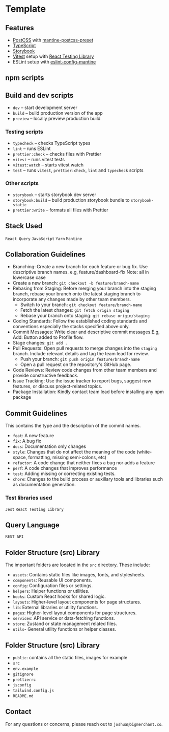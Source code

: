 # Template

## Features

- [PostCSS](https://postcss.org/) with [mantine-postcss-preset](https://mantine.dev/styles/postcss-preset)
- [TypeScript](https://www.typescriptlang.org/)
- [Storybook](https://storybook.js.org/)
- [Vitest](https://vitest.dev/) setup with [React Testing Library](https://testing-library.com/docs/react-testing-library/intro)
- ESLint setup with [eslint-config-mantine](https://github.com/mantinedev/eslint-config-mantine)

## npm scripts

## Build and dev scripts

- `dev` – start development server
- `build` – build production version of the app
- `preview` – locally preview production build

### Testing scripts

- `typecheck` – checks TypeScript types
- `lint` – runs ESLint
- `prettier:check` – checks files with Prettier
- `vitest` – runs vitest tests
- `vitest:watch` – starts vitest watch
- `test` – runs `vitest`, `prettier:check`, `lint` and `typecheck` scripts

### Other scripts

- `storybook` – starts storybook dev server
- `storybook:build` – build production storybook bundle to `storybook-static`
- `prettier:write` – formats all files with Prettier



## Stack Used

`React Query`
`JavaScript`
`Yarn`
`Mantine`

## Collaboration Guidelines

- Branching: Create a new branch for each feature or bug fix. Use descriptive branch names. e.g, feature/dashboard-fix Note: all in lowercase case
- Create a new branch: `git checkout -b feature/branch-name`
- Rebasing from Staging: Before merging your branch into the staging branch, rebase your branch onto the latest staging branch to incorporate any changes made by other team members.
  - Switch to your branch: `git checkout feature/branch-name`
  - Fetch the latest changes: `git fetch origin staging`
  - Rebase your branch onto staging: `git rebase origin/staging`
- Coding Standards: Follow the established coding standards and conventions especially the stacks specified above only.
- Commit Messages: Write clear and descriptive commit messages.E.g, Add: Button added to Profile flow.
- Stage changes: `git add .`
- Pull Requests: Open pull requests to merge changes into the `staging` branch. Include relevant details and tag the team lead for review.
  - Push your branch: `git push origin feature/branch-name`
  - Open a pull request on the repository's GitHub page.
- Code Reviews: Review code changes from other team members and provide constructive feedback.
- Issue Tracking: Use the issue tracker to report bugs, suggest new features, or discuss project-related topics.
- Package Installation: Kindly contact team lead before installing any npm package

## Commit Guidelines

This contains the type and the description of the commit names.

- `feat`: A new feature
- `fix`: A bug fix
- `docs`: Documentation only changes
- `style`: Changes that do not affect the meaning of the code (white-space, formatting, missing semi-colons, etc)
- `refactor`: A code change that neither fixes a bug nor adds a feature
- `perf`: A code changes that improves performance
- `test`: Adding missing or correcting existing tests.
- `chore`: Changes to the build process or auxillary tools and libraries such as documentation generation.

### Test libraries used

`Jest`
`React Testing Library`

## Query Language

`REST API`

## Folder Structure (src) Library

The important folders are located in the `src` directory. These include:

- `assets`: Contains static files like images, fonts, and stylesheets.
- `components`: Reusable UI components.
- `config`: Configuration files or settings.
- `helpers`: Helper functions or utilities.
- `hooks`: Custom React hooks for shared logic.
- `layouts`: Higher-level layout components for page structures.
- `lib`: External libraries or utility functions.
- `pages`: Higher-level layout components for page structures.
- `services`: API service or data-fetching functions.
- `store`: Zustand or state management related files.
- `utils`- General utility functions or helper classes.

## Folder Structure (src) Library

- `public`: contains all the static files, images for example
- `src`
- `env.example`
- `gitignore`
- `prettierrc`
- `jsconfig`
- `tailwind.config.js`
- `README.md`

## Contact
For any questions or concerns, please reach out to `joshua@bigmerchant.co`.
